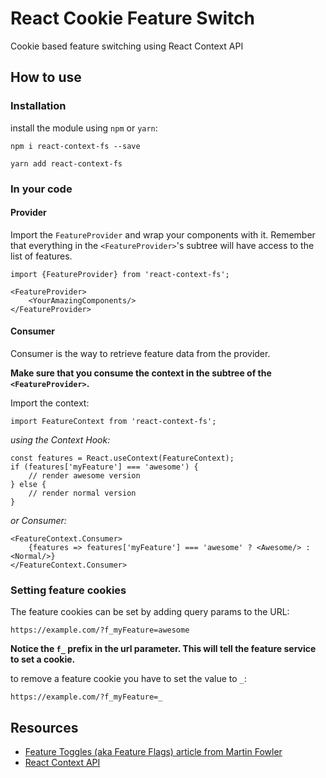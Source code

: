 # React Cookie Feature Switch

Cookie based feature switching using React Context API

## How to use

### Installation

install the module using `npm` or `yarn`:
```
npm i react-context-fs --save
```
```
yarn add react-context-fs
```

### In your code

#### Provider

Import the `FeatureProvider` and wrap your components with it. Remember that everything in the `<FeatureProvider>`'s subtree will have access to the list of features.
```
import {FeatureProvider} from 'react-context-fs';
```

```
<FeatureProvider>
    <YourAmazingComponents/>
</FeatureProvider>
```

#### Consumer

Consumer is the way to retrieve feature data from the provider.

__Make sure that you consume the context in the subtree of the `<FeatureProvider>`.__

Import the context:
```
import FeatureContext from 'react-context-fs';
```

_using the  Context Hook:_


```
const features = React.useContext(FeatureContext);
if (features['myFeature'] === 'awesome') {
    // render awesome version
} else {
    // render normal version
}
```

_or Consumer:_

```
<FeatureContext.Consumer>
    {features => features['myFeature'] === 'awesome' ? <Awesome/> : <Normal/>}
</FeatureContext.Consumer>
```

### Setting feature cookies

The feature cookies can be set by adding query params to the URL:

`https://example.com/?f_myFeature=awesome`

__Notice the `f_` prefix in the url parameter. This will tell the feature service to set a cookie.__

to remove a feature cookie you have to set the value to `_`:

`https://example.com/?f_myFeature=_`

## Resources

- [Feature Toggles (aka Feature Flags) article from Martin Fowler](https://martinfowler.com/articles/feature-toggles.html)
- [React Context API](https://reactjs.org/docs/context.html)

